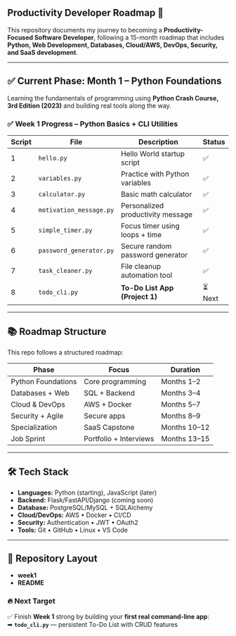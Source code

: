 ## Productivity Developer Roadmap 🚀

This repository documents my journey to becoming a **Productivity-Focused Software Developer**, following a 15-month roadmap that includes **Python, Web Development, Databases, Cloud/AWS, DevOps, Security, and SaaS development**.

---

## ✅ Current Phase: Month 1 – Python Foundations
Learning the fundamentals of programming using **Python Crash Course, 3rd Edition (2023)** and building real tools along the way.

### ✅ Week 1 Progress – Python Basics + CLI Utilities
| Script | File | Description | Status |
|--------|------|-------------|--------|
| 1 | `hello.py` | Hello World startup script | ✅ |
| 2 | `variables.py` | Practice with Python variables | ✅ |
| 3 | `calculator.py` | Basic math calculator | ✅ |
| 4 | `motivation_message.py` | Personalized productivity message | ✅ |
| 5 | `simple_timer.py` | Focus timer using loops + time | ✅ |
| 6 | `password_generator.py` | Secure random password generator | ✅ |
| 7 | `task_cleaner.py` | File cleanup automation tool | ✅ |
| 8 | `todo_cli.py` | **To-Do List App (Project 1)** | ⏳ Next |

---

## 📚 Roadmap Structure
This repo follows a structured roadmap:

| Phase | Focus | Duration |
|-------|-------|----------|
| Python Foundations | Core programming | Months 1–2 |
| Databases + Web | SQL + Backend | Months 3–4 |
| Cloud & DevOps | AWS + Docker | Months 5–7 |
| Security + Agile | Secure apps | Months 8–9 |
| Specialization | SaaS Capstone | Months 10–12 |
| Job Sprint | Portfolio + Interviews | Months 13–15 |

---

## 🛠️ Tech Stack
- **Languages:** Python (starting), JavaScript (later)
- **Backend:** Flask/FastAPI/Django (coming soon)
- **Database:** PostgreSQL/MySQL + SQLAlchemy
- **Cloud/DevOps:** AWS • Docker • CI/CD
- **Security:** Authentication • JWT • OAuth2
- **Tools:** Git • GitHub • Linux • VS Code

---

## 📂 Repository Layout
- **week1**
- **README**


### 🔥 Next Target
✅ Finish **Week 1** strong by building your **first real command-line app**:  
➡ **`todo_cli.py`** — persistent To-Do List with CRUD features  
